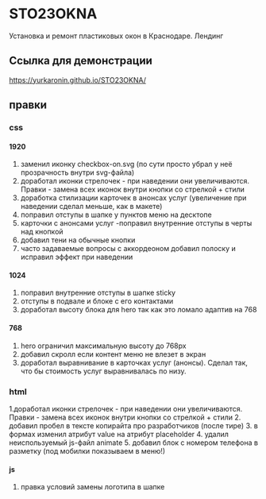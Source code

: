 # STO23OKNA
Установка и ремонт пластиковых окон в Краснодаре. Лендинг

## Ссылка для демонстрации
https://yurkaronin.github.io/STO23OKNA/

## правки

### css

#### 1920
1. заменил иконку checkbox-on.svg (по сути просто убрал у неё прозрачность внутри svg-файла)
2. доработал иконки стрелочек - при наведении они увеличиваются. Правки - замена всех иконок внутри кнопки со стрелкой + стили
3. доработка стилизации карточек в анонсах услуг (увеличение при наведении сделал меньше, как в макете)
4. поправил отступы в шапке у пунктов меню на десктопе
5. карточки с анонсами услуг -поправил внутренние отступы в черты над кнопкой
6. добавил тени на обычные кнопки
7. часто задаваемые вопросы с аккордеоном добавил полоску и исправил эффект при наведении

#### 1024
1. поправил внутренние отступы в шапке sticky
2. отступы в подвале и блоке с его контактами
3. доработал высоту блока для hero так как это ломало адаптив на 768

#### 768
1. hero ограничил максимальную высоту до 768px
2. добавил скролл если контент меню не влезет в экран
3. доработал выравнивание в карточках услуг (анонсы). Сделал так, что бы стоимость услуг выравнивалась по низу.


### html
1.доработал иконки стрелочек - при наведении они увеличиваются. Правки - замена всех иконок внутри кнопки со стрелкой + стили
2. добавил пробел в тексте копирайта про разработчиков (после тире)
3. в формах изменил атрибут value на атрибут placeholder 
4. удалил неиспользуемый js-файл animate
5. добавил блок с номером телефона в разметку (под мобилки показываем в меню!)

#### js
1. правка условий замены логотипа в шапке
